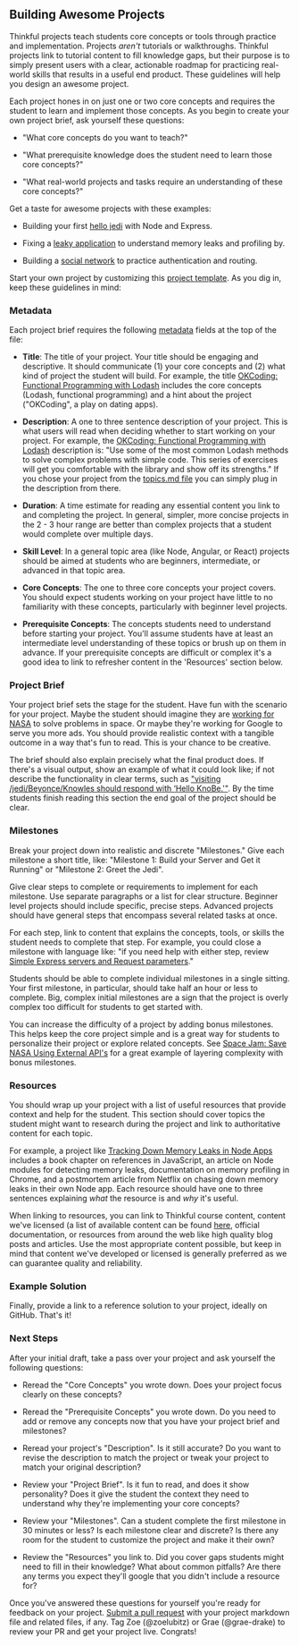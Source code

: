 ## Building Awesome Projects

Thinkful projects teach students core concepts or tools through practice and implementation.  Projects *aren't* tutorials or walkthroughs. Thinkful projects link to tutorial content to fill knowledge gaps, but their purpose is to simply present users with a clear, actionable roadmap for practicing real-world skills that results in a useful end product. These guidelines will help you design an awesome project.

Each project hones in on just one or two core concepts and requires the student to learn and implement those concepts.  As you begin to create your own project brief, ask yourself these questions:

- "What core concepts do you want to teach?"

- "What prerequisite knowledge does the student need to learn those core concepts?"

- "What real-world projects and tasks require an understanding of these core concepts?"

Get a taste for awesome projects with these examples:

- Building your first [hello jedi](https://github.com/Thinkful-Ed/thinkful-projects/blob/master/node/first_node_server/jedi.md) with Node and Express.

- Fixing a [leaky application](https://github.com/Thinkful-Ed/thinkful-projects/blob/master/node/memory_leaks/wiki-leaks.md) to understand memory leaks and profiling by.

- Building a [social network](https://github.com/Thinkful-Ed/thinkful-projects/blob/master/node/authentication_and_routing/Thinkr.md) to practice authentication and routing.

Start your own project by customizing this [project template](https://github.com/Thinkful-Ed/thinkful-projects/blob/master/project_template.md). As you dig in, keep these guidelines in mind:

### Metadata

Each project brief requires the following [metadata](http://hiltmon.com/blog/2012/06/18/markdown-metadata/) fields at the top of the file:

- **Title**: The title of your project. Your title should be engaging and descriptive.  It should communicate (1) your core concepts and (2) what kind of project the student will build.
For example, the title [OKCoding: Functional Programming with Lodash](https://github.com/Thinkful-Ed/thinkful-projects/blob/master/node/lodash/dating.md) includes the core concepts (Lodash, functional programming) and a hint about the project ("OKCoding", a play on dating apps).

- **Description**: A one to three sentence description of your project. This is what users will read when deciding whether to start working on your project. For example, the [OKCoding: Functional Programming with Lodash](https://github.com/Thinkful-Ed/thinkful-projects/blob/master/node/lodash/dating.md) description is: "Use some of the most common Lodash methods to solve complex problems with simple code. This series of exercises will get you comfortable with the library and show off its strengths." If you chose your project from the [topics.md file](https://github.com/Thinkful-Ed/thinkful-projects/blob/master/node/topics.md) you can simply plug in the description from there.

- **Duration**: A time estimate for reading any essential content you link to and completing the project.  In general, simpler, more concise projects in the 2 - 3 hour range are better than complex projects that a student would complete over multiple days.

- **Skill Level**: In a general topic area (like Node, Angular, or React) projects should be aimed at students who are beginners, intermediate, or advanced in that topic area.

- **Core Concepts**: The one to three core concepts your project covers. You should expect students working on your project have little to no familiarity with these concepts, particularly with beginner level projects.

- **Prerequisite Concepts**: The concepts students need to understand before starting your project. You'll assume students have at least an intermediate level understanding of these topics or brush up on them in advance. If your prerequisite concepts are difficult or complex it's a good idea to link to refresher content in the 'Resources' section below.

### Project Brief

Your project brief sets the stage for the student. Have fun with the scenario for your project. Maybe the student should imagine they are [working for NASA](https://github.com/Thinkful-Ed/thinkful-projects/blob/master/node/external_apis/NASA.md) to solve problems in space. Or maybe they're working for Google to serve you more ads. You should provide realistic context with a tangible outcome in a way that's fun to read. This is your chance to be creative.

The brief should also explain precisely what the final product does. If there's a visual output, show an example of what it could look like; if not describe the functionality in clear terms, such as ["visiting /jedi/Beyonce/Knowles should respond with ‘Hello KnoBe.'"](https://github.com/Thinkful-Ed/thinkful-projects/blob/master/node/first_node_server/jedi.md).  By the time students finish reading this section the end goal of the project should be clear.

### Milestones

Break your project down into realistic and discrete "Milestones."  Give each milestone a short title, like: "Milestone 1: Build your Server and Get it Running" or "Milestone 2: Greet the Jedi".

Give clear steps to complete or requirements to implement for each milestone. Use separate paragraphs or a list for clear structure. Beginner level projects should include specific, precise steps.  Advanced projects should have general steps that encompass several related tasks at once.

For each step, link to content that explains the concepts, tools, or skills the student needs to complete that step.  For example, you could close a milestone with language like: "if you need help with either step, review [Simple Express servers and Request parameters](https://courses.thinkful.com/node-001v4/assignment/2.1.1)."

Students should be able to complete individual milestones in a single sitting. Your first milestone, in particular, should take half an hour or less to complete. Big, complex initial milestones are a sign that the project is overly complex too difficult for students to get started with.

You can increase the difficulty of a project by adding bonus milestones. This helps keep the core project simple and is a great way for students to personalize their project or explore related concepts.  See [Space Jam: Save NASA Using External API's](https://github.com/Thinkful-Ed/thinkful-projects/blob/master/node/external_apis/NASA.md) for a great example of layering complexity with bonus milestones.

### Resources

You should wrap up your project with a list of useful resources that provide context and help for the student. This section should cover topics the student might want to research during the project and link to authoritative content for each topic.

For example, a project like [Tracking Down Memory Leaks in Node Apps](https://github.com/Thinkful-Ed/thinkful-projects/blob/master/node/memory_leaks/wiki-leaks.md) includes a book chapter on references in JavaScript, an article on Node modules for detecting memory leaks, documentation on memory profiling in Chrome, and a postmortem article from Netflix on chasing down memory leaks in their own Node app. Each resource should have one to three sentences explaining *what* the resource is and *why* it's useful.

When linking to resources, you can link to Thinkful course content, content we've licensed (a list of available content can be found [here](https://docs.google.com/spreadsheets/d/1Zgx5ObMFN3Xl8Q3ZozLvfz6SN-yPXjvnmt4FGEnn2ts/edit#gid=0), official documentation, or resources from around the web like high quality blog posts and articles.  Use the most appropriate content possible, but keep in mind that content we've developed or licensed is generally preferred as we can guarantee quality and reliability.

### Example Solution

Finally, provide a link to a reference solution to your project, ideally on GitHub.  That's it!

### Next Steps

After your initial draft, take a pass over your project and ask yourself the following questions:

 - Reread the "Core Concepts" you wrote down. Does your project focus clearly on these concepts?

 - Reread the "Prerequisite Concepts" you wrote down.  Do you need to add or remove any concepts now that you have your project brief and milestones?

 - Reread your project's "Description".  Is it still accurate?  Do you want to revise the description to match the project or tweak your project to match your original description?

 - Review your "Project Brief". Is it fun to read, and does it show personality? Does it give the student the context they need to understand why they're implementing your core concepts?

 - Review your "Milestones".  Can a student complete the first milestone in 30 minutes or less?  Is each milestone clear and discrete?  Is there any room for the student to customize the project and make it their own?

 - Review the "Resources" you link to. Did you cover gaps students might need to fill in their knowledge?  What about common pitfalls? Are there any terms you expect they'll google that you didn't include a resource for?

Once you've answered these questions for yourself you're ready for feedback on your project. [Submit a pull request](https://github.com/Thinkful-Ed/thinkful-projects/pulls) with your project markdown file and related files, if any. Tag Zoe (@zoelubitz) or Grae (@grae-drake) to review your PR and get your project live. Congrats!
